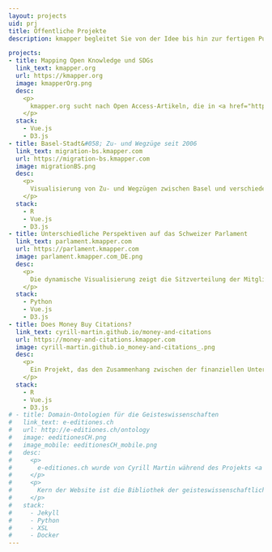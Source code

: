 ```yaml
---
layout: projects
uid: prj
title: Öffentliche Projekte
description: kmapper begleitet Sie von der Idee bis hin zur fertigen Publikation

projects:
- title: Mapping Open Knowledge und SDGs
  link_text: kmapper.org
  url: https://kmapper.org
  image: kmapperOrg.png
  desc:
    <p>
      kmapper.org sucht nach Open Access-Artikeln, die in <a href="https://openalex.org/" target="_blank">OpenAlex</a> indexiert sind, und visualisiert die Ergebnisse nach ihrer Relevanz für die globalen Ziele der Nachhaltigkeit (SDGs) und ihrer Forschungsfelder.
    </p>
  stack:
    - Vue.js 
    - D3.js 
- title: Basel-Stadt&#058; Zu- und Wegzüge seit 2006
  link_text: migration-bs.kmapper.com
  url: https://migration-bs.kmapper.com
  image: migrationBS.png
  desc:
    <p>
      Visualisierung von Zu- und Wegzügen zwischen Basel und verschiedenen Teilen der Welt.
    </p>
  stack:
    - R 
    - Vue.js 
    - D3.js 
- title: Unterschiedliche Perspektiven auf das Schweizer Parlament
  link_text: parlament.kmapper.com
  url: https://parlament.kmapper.com
  image: parlament.kmapper.com_DE.png
  desc: 
    <p>
      Die dynamische Visualisierung zeigt die Sitzverteilung der Mitglieder des Schweizer Parlaments in Relation zu einem zusätzlich wählbaren Merkmal.
    </p>
  stack: 
    - Python
    - Vue.js
    - D3.js
- title: Does Money Buy Citations?
  link_text: cyrill-martin.github.io/money-and-citations
  url: https://money-and-citations.kmapper.com
  image: cyrill-martin.github.io_money-and-citations_.png
  desc: 
    <p>
      Ein Projekt, das den Zusammenhang zwischen der finanziellen Unterstützung, die biomedizinische Forschungsprojekte erhalten, und der Anzahl der Zitierungen, welche deren Publikationen erzielen, untersucht.
    </p>
  stack: 
    - R 
    - Vue.js
    - D3.js
# - title: Domain-Ontologien für die Geisteswissenschaften
#   link_text: e-editiones.ch
#   url: http://e-editiones.ch/ontology
#   image: eeditionesCH.png
#   image_mobile: eeditionesCH_mobile.png
#   desc: 
#     <p>
#       e-editiones.ch wurde von Cyrill Martin während des Projekts <a href="https://github.com/nie-ine/" target="_blank">Nationale Infrastruktur für Editionen</a> an der Universität Basel entwickelt und wird von kmapper weiterentwickelt.
#     </p>
#     <p>
#       Kern der Website ist die Bibliothek der geisteswissenschaftlichen Ontologien, die als Turtle-Dateien in einem eigenen <a href="https://github.com/nie-ine/Ontologies" target="_blank">GitHub Repository</a> gepflegt werden. Für die Website werden die Ontologien automatisiert in verschiedene RDF-Formate und HTML umgewandelt. e-editiones.ch unterstützt Content Negotiation, um spezifische Formate maschinell anzufragen und erfüllt die Kriterien von <a href="https://www.w3.org/DesignIssues/LinkedData.html#fivestar" target="_blank">5 Star Linked Open Data</a>.
#     </p>
#   stack: 
#     - Jekyll
#     - Python
#     - XSL
#     - Docker
---
```


